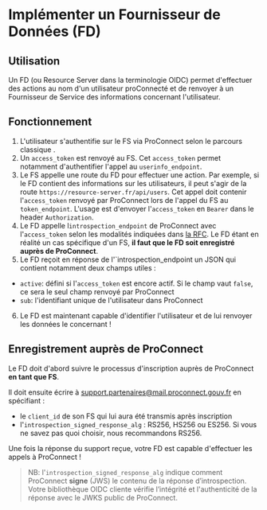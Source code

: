 # Implémenter un Fournisseur de Données (FD)

## Utilisation

Un FD (ou Resource Server dans la terminologie OIDC) permet d'effectuer des actions au nom d'un utilisateur proConnecté et de renvoyer à un Fournisseur de Service des informations concernant l'utilisateur.

## Fonctionnement

1. L'utilisateur s'authentifie sur le FS via ProConnect selon le parcours classique .
2. Un `access_token` est renvoyé au FS. Cet `access_token` permet notamment d'authentifier l'appel au `userinfo_endpoint`.
3. Le FS appelle une route du FD pour effectuer une action. Par exemple, si le FD contient des informations sur les utilisateurs, il peut s'agir de la route `https://resource-server.fr/api/users`. Cet appel doit contenir l'`access_token` renvoyé par ProConnect lors de l'appel du FS au `token_endpoint`. L'usage est d'envoyer l'`access_token` en `Bearer` dans le header `Authorization`.
4. Le FD appelle l`introspection_endpoint` de ProConnect avec l'`access_token` selon les modalités indiquées dans [la RFC](https://www.rfc-editor.org/rfc/rfc7662.html#section-2). Le FD étant en réalité un cas spécifique d'un FS, **il faut que le FD soit enregistré auprès de ProConnect**.
5. Le FD reçoit en réponse de l'`introspection_endpoint un JSON qui contient notamment deux champs utiles :

- `active`: défini si l'`access_token` est encore actif. Si le champ vaut `false`, ce sera le seul champ renvoyé par ProConnect
- `sub`: l'identifiant unique de l'utilisateur dans ProConnect

6. Le FD est maintenant capable d'identifier l'utilisateur et de lui renvoyer les données le concernant !

## Enregistrement auprès de ProConnect

Le FD doit d'abord suivre le processus d'inscription auprès de ProConnect **en tant que FS**.

Il doit ensuite écrire à support.partenaires@mail.proconnect.gouv.fr en spécifiant :

- le `client_id` de son FS qui lui aura été transmis après inscription
- l'`introspection_signed_response_alg` : RS256, HS256 ou ES256. Si vous ne savez pas quoi choisir, nous recommandons RS256.

Une fois la réponse du support reçue, votre FD est capable d'effectuer les appels à ProConnect !

> NB: l'`introspection_signed_response_alg` indique comment ProConnect **signe** (JWS) le contenu de la réponse d’introspection.
> Votre bibliothèque OIDC cliente vérifie l’intégrité et l'authenticité de la réponse avec le JWKS public de ProConnect.
